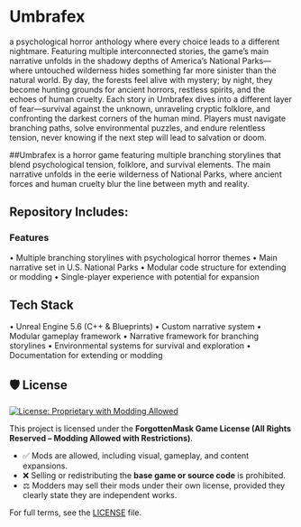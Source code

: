 # Umbrafex
a psychological horror anthology where every choice leads to a different nightmare. Featuring multiple interconnected stories, the game’s main narrative unfolds in the shadowy depths of America’s National Parks—where untouched wilderness hides something far more sinister than the natural world. By day, the forests feel alive with mystery; by night, they become hunting grounds for ancient horrors, restless spirits, and the echoes of human cruelty.
Each story in Umbrafex dives into a different layer of fear—survival against the unknown, unraveling cryptic folklore, and confronting the darkest corners of the human mind. Players must navigate branching paths, solve environmental puzzles, and endure relentless tension, never knowing if the next step will lead to salvation or doom.

##Umbrafex is a horror game featuring multiple branching storylines that blend psychological tension, folklore, and survival elements. The main narrative unfolds in the eerie wilderness of National Parks, where ancient forces and human cruelty blur the line between myth and reality.

## Repository Includes:

### Features

• Multiple branching storylines with psychological horror themes
• Main narrative set in U.S. National Parks
• Modular code structure for extending or modding
• Single-player experience with potential for expansion


## Tech Stack

• Unreal Engine 5.6 (C++ & Blueprints)
• Custom narrative system
• Modular gameplay framework
• Narrative framework for branching storylines
• Environmental systems for survival and exploration
• Documentation for extending or modding


## 🛡️ License

[![License: Proprietary with Modding Allowed](https://img.shields.io/badge/License-Proprietary--Modding--Allowed-blue.svg)](#)

This project is licensed under the **ForgottenMask Game License (All Rights Reserved – Modding Allowed with Restrictions)**.  
- ✅ Mods are allowed, including visual, gameplay, and content expansions.  
- ❌ Selling or redistributing the **base game or source code** is prohibited.  
- ⚖️ Modders may sell their mods under their own license, provided they clearly state they are independent works.  

For full terms, see the [LICENSE](./LICENSE) file.


